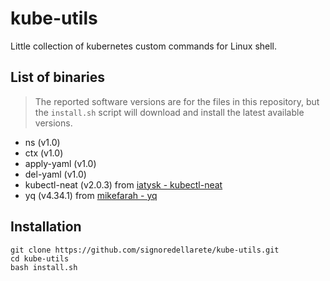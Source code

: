 # kube-utils
Little collection of kubernetes custom commands for Linux shell.

## List of binaries
> The reported software versions are for the files in this repository, but the `install.sh` script will download and install the latest available versions.

- ns (v1.0)
- ctx (v1.0)
- apply-yaml (v1.0)
- del-yaml (v1.0)
- kubectl-neat (v2.0.3) from [iatysk - kubectl-neat](https://github.com/itaysk/kubectl-neat)
- yq (v4.34.1) from [mikefarah - yq](https://github.com/mikefarah/yq)

## Installation

```
git clone https://github.com/signoredellarete/kube-utils.git
cd kube-utils
bash install.sh
```

